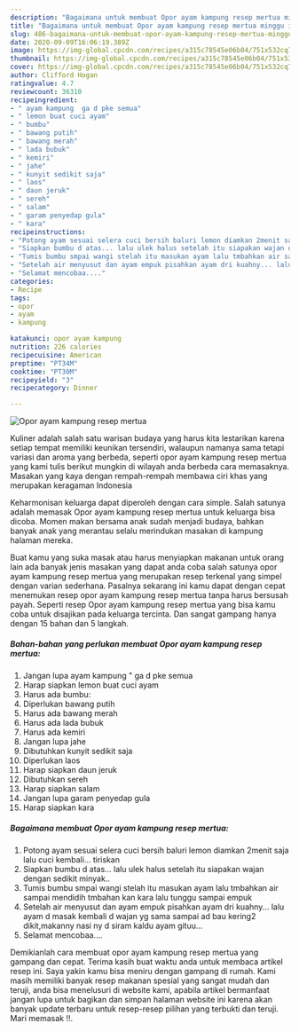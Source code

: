 ```yaml
---
description: "Bagaimana untuk membuat Opor ayam kampung resep mertua minggu ini"
title: "Bagaimana untuk membuat Opor ayam kampung resep mertua minggu ini"
slug: 486-bagaimana-untuk-membuat-opor-ayam-kampung-resep-mertua-minggu-ini
date: 2020-09-09T16:06:19.389Z
image: https://img-global.cpcdn.com/recipes/a315c78545e06b04/751x532cq70/opor-ayam-kampung-resep-mertua-foto-resep-utama.jpg
thumbnail: https://img-global.cpcdn.com/recipes/a315c78545e06b04/751x532cq70/opor-ayam-kampung-resep-mertua-foto-resep-utama.jpg
cover: https://img-global.cpcdn.com/recipes/a315c78545e06b04/751x532cq70/opor-ayam-kampung-resep-mertua-foto-resep-utama.jpg
author: Clifford Hogan
ratingvalue: 4.7
reviewcount: 36310
recipeingredient:
- " ayam kampung  ga d pke semua"
- " lemon buat cuci ayam"
- " bumbu"
- " bawang putih"
- " bawang merah"
- " lada bubuk"
- " kemiri"
- " jahe"
- " kunyit sedikit saja"
- " laos"
- " daun jeruk"
- " sereh"
- " salam"
- " garam penyedap gula"
- " kara"
recipeinstructions:
- "Potong ayam sesuai selera cuci bersih baluri lemon diamkan 2menit saja lalu cuci kembali... tiriskan"
- "Siapkan bumbu d atas... lalu ulek halus setelah itu siapakan wajan dengan sedikit minyak.."
- "Tumis bumbu smpai wangi stelah itu masukan ayam lalu tmbahkan air sampai mendidih tmbahan kan kara lalu tunggu sampai empuk"
- "Setelah air menyusut dan ayam empuk pisahkan ayam dri kuahny... lalu ayam d masak kembali d wajan yg sama sampai ad bau kering2 dikit,makanny nasi ny d siram kaldu ayam gituu..."
- "Selamat mencobaa...."
categories:
- Recipe
tags:
- opor
- ayam
- kampung

katakunci: opor ayam kampung 
nutrition: 226 calories
recipecuisine: American
preptime: "PT34M"
cooktime: "PT30M"
recipeyield: "3"
recipecategory: Dinner

---
```



![Opor ayam kampung resep mertua](https://img-global.cpcdn.com/recipes/a315c78545e06b04/751x532cq70/opor-ayam-kampung-resep-mertua-foto-resep-utama.jpg)

Kuliner adalah salah satu warisan budaya yang harus kita lestarikan karena setiap tempat memiliki keunikan tersendiri, walaupun namanya sama tetapi variasi dan aroma yang berbeda, seperti opor ayam kampung resep mertua yang kami tulis berikut mungkin di wilayah anda berbeda cara memasaknya. Masakan yang kaya dengan rempah-rempah membawa ciri khas yang merupakan keragaman Indonesia

Keharmonisan keluarga dapat diperoleh dengan cara simple. Salah satunya adalah memasak Opor ayam kampung resep mertua untuk keluarga bisa dicoba. Momen makan bersama anak sudah menjadi budaya, bahkan banyak anak yang merantau selalu merindukan masakan di kampung halaman mereka.



Buat kamu yang suka masak atau harus menyiapkan makanan untuk orang lain ada banyak jenis masakan yang dapat anda coba salah satunya opor ayam kampung resep mertua yang merupakan resep terkenal yang simpel dengan varian sederhana. Pasalnya sekarang ini kamu dapat dengan cepat menemukan resep opor ayam kampung resep mertua tanpa harus bersusah payah.
Seperti resep Opor ayam kampung resep mertua yang bisa kamu coba untuk disajikan pada keluarga tercinta. Dan sangat gampang hanya dengan 15 bahan dan 5 langkah.


<!--inarticleads1-->

##### Bahan-bahan yang perlukan membuat Opor ayam kampung resep mertua:

1. Jangan lupa  ayam kampung &#34; ga d pke semua
1. Harap siapkan  lemon buat cuci ayam
1. Harus ada  bumbu:
1. Diperlukan  bawang putih
1. Harus ada  bawang merah
1. Harus ada  lada bubuk
1. Harus ada  kemiri
1. Jangan lupa  jahe
1. Dibutuhkan  kunyit sedikit saja
1. Diperlukan  laos
1. Harap siapkan  daun jeruk
1. Dibutuhkan  sereh
1. Harap siapkan  salam
1. Jangan lupa  garam penyedap gula
1. Harap siapkan  kara




<!--inarticleads2-->

##### Bagaimana membuat  Opor ayam kampung resep mertua:

1. Potong ayam sesuai selera cuci bersih baluri lemon diamkan 2menit saja lalu cuci kembali... tiriskan
1. Siapkan bumbu d atas... lalu ulek halus setelah itu siapakan wajan dengan sedikit minyak..
1. Tumis bumbu smpai wangi stelah itu masukan ayam lalu tmbahkan air sampai mendidih tmbahan kan kara lalu tunggu sampai empuk
1. Setelah air menyusut dan ayam empuk pisahkan ayam dri kuahny... lalu ayam d masak kembali d wajan yg sama sampai ad bau kering2 dikit,makanny nasi ny d siram kaldu ayam gituu...
1. Selamat mencobaa....




Demikianlah cara membuat opor ayam kampung resep mertua yang gampang dan cepat. Terima kasih buat waktu anda untuk membaca artikel resep ini. Saya yakin kamu bisa meniru dengan gampang di rumah. Kami masih memiliki banyak resep makanan spesial yang sangat mudah dan teruji, anda bisa menelusuri di website kami, apabila artikel bermanfaat jangan lupa untuk bagikan dan simpan halaman website ini karena akan banyak update terbaru untuk resep-resep pilihan yang terbukti dan teruji. Mari memasak !!. 
